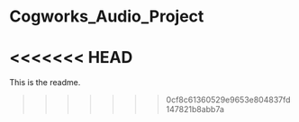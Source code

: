# Cogworks_Audio_Project
<<<<<<< HEAD
=======


This is the readme.
>>>>>>> 0cf8c61360529e9653e804837fd147821b8abb7a

